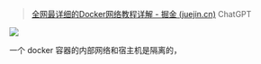 > [全网最详细的Docker网络教程详解 - 掘金 (juejin.cn)](https://juejin.cn/post/7041923410649153543)
> ChatGPT

![](http://file.cfd.hhblog.top/myPicture/20240208220820.png)

一个 docker 容器的内部网络和宿主机是隔离的，
